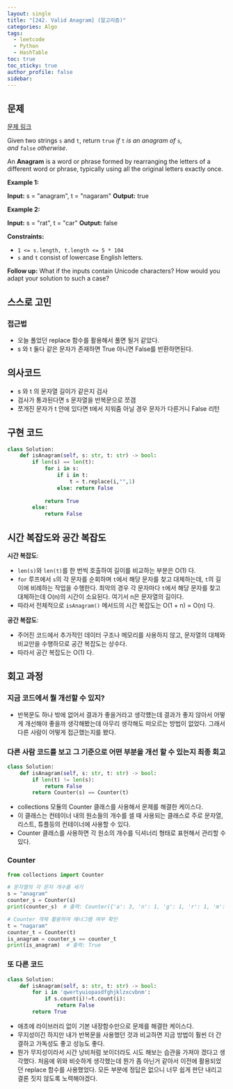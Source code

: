 ```yaml
---
layout: single
title: "[242. Valid Anagram] (알고리즘)"
categories: Algo
tags:
  - leetcode
  - Python
  - HashTable
toc: true
toc_sticky: true
author_profile: false
sidebar:
---
```

## 문제

[문제 링크](https://leetcode.com/problems/valid-anagram/?envType=study-plan-v2&envId=top-interview-150)

Given two strings `s` and `t`, return `true` _if_ `t` _is an anagram of_ `s`_, and_ `false` _otherwise_.

An **Anagram** is a word or phrase formed by rearranging the letters of a different word or phrase, typically using all the original letters exactly once.

**Example 1:**

**Input:** s = "anagram", t = "nagaram"
**Output:** true

**Example 2:**

**Input:** s = "rat", t = "car"
**Output:** false

**Constraints:**

- `1 <= s.length, t.length <= 5 * 104`
- `s` and `t` consist of lowercase English letters.

**Follow up:** What if the inputs contain Unicode characters? How would you adapt your solution to such a case?

## 스스로 고민

### 접근법

- 오늘 풀었던 replace 함수를 활용해서 풀면 될거 같았다.
- s 와 t 둘다 같은 문자가 존재하면 True 아니면 False를 반환하면된다.

## 의사코드

- s 와 t 의 문자열 길이가 같은지 검사
- 검사가 통과된다면 s 문자열을 반복문으로 쪼갬
- 쪼개진 문자가 t 안에 있다면 t에서 지워줌 아닐 경우 문자가 다른거니 False 리턴

## 구현 코드

```python
class Solution:
    def isAnagram(self, s: str, t: str) -> bool:
        if len(s) == len(t):
            for i in s:
                if i in t:
                    t = t.replace(i,"",1)
                else: return False
                
            return True
        else:
            return False
```

## 시간 복잡도와 공간 복잡도

**시간 복잡도**:

- `len(s)`와 `len(t)`를 한 번씩 호출하여 길이를 비교하는 부분은 O(1) 다.
- `for` 루프에서 `s`의 각 문자를 순회하며 `t`에서 해당 문자를 찾고 대체하는데, `t`의 길이에 비례하는 작업을 수행한다. 최악의 경우 각 문자마다 `t`에서 해당 문자를 찾고 대체하는데 O(n)의 시간이 소요된다. 여기서 n은 문자열의 길이다.
- 따라서 전체적으로 `isAnagram()` 메서드의 시간 복잡도는 O(1 + n) = O(n) 다.

**공간 복잡도**:

- 주어진 코드에서 추가적인 데이터 구조나 메모리를 사용하지 않고, 문자열의 대체와 비교만을 수행하므로 공간 복잡도는 상수다.
- 따라서 공간 복잡도는 O(1) 다.

## 회고 과정

### 지금 코드에서 뭘 개선할 수 있지?

- 반복문도 하나 밖에 없어서 결과가 좋을거라고 생각헀는데 결과가 좋지 않아서 어떻게 개선해야 좋을까 생각해봤는데 아무리 생각해도 떠오르는 방법이 없었다. 그래서 다른 사람이 어떻게 접근했는지를 봤다.

### 다른 사람 코드를 보고 그 기준으로 어떤 부분을 개선 할 수 있는지 최종 회고


```python
class Solution:
    def isAnagram(self, s: str, t: str) -> bool:
        if len(t) != len(s):
            return False
        return Counter(s) == Counter(t)
```

- collections 모듈의 Counter 클래스를 사용해서 문제를 해결한 케이스다.
- 이 클래스는 컨테이너 내의 원소들의 개수를 셀 때 사용되는 클래스로 주로 문자열, 리스트, 튜플등의 컨테이너에 사용할 수 있다.
- Counter 클래스를 사용하면 각 원소의 개수를 딕셔너리 형태로 표현해서 관리할 수 있다.

### Counter 

```python
from collections import Counter

# 문자열의 각 문자 개수를 세기
s = "anagram"
counter_s = Counter(s)
print(counter_s)  # 출력: Counter({'a': 3, 'n': 1, 'g': 1, 'r': 1, 'm': 1})

# Counter 객체 활용하여 애너그램 여부 확인
t = "nagaram"
counter_t = Counter(t)
is_anagram = counter_s == counter_t
print(is_anagram)  # 출력: True

```

### 또 다른 코드

```python
class Solution:
    def isAnagram(self, s: str, t: str) -> bool:
        for i in 'qwertyuiopasdfghjklzxcvbnm':
            if s.count(i)!=t.count(i):
                return False
        return True
```

- 애초에 라이브러리 없이 기본 내장함수만으로 문제를 해결한 케이스다.
- 무지성이긴 하지만 내가 반복문을 사용했던 것과 비교하면 지금 방법이 훨씬 더 간결하고 가독성도 좋고 성능도 좋다.
- 뭔가 무지성이라서 시간 낭비처럼 보이더라도 시도 해보는 습관을 가져야 겠다고 생각했다.
  처음에 위와 비슷하게 생각했는데 뭔가 좀 아닌거 같아서 이전에 활용되었던 replace 함수를 사용했었다.
  모든 부분에 정답은 없으니 너무 쉽게 판단 내리고 결론 짓지 않도록 노력해야겠다.

